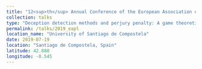 ```yaml
---
title: "12<sup>th</sup> Annual Conference of the European Association of Psychology and Law"
collection: talks
type: "Deception detection methods and perjury penalty: A game theoretic approach"
permalink: /talks/2019_eapl
location_name: "University of Santiago de Compostela"
date: 2019-07-19
location: "Santiago de Compostela, Spain"
latitude: 42.880
longitude: -8.545
---
```


